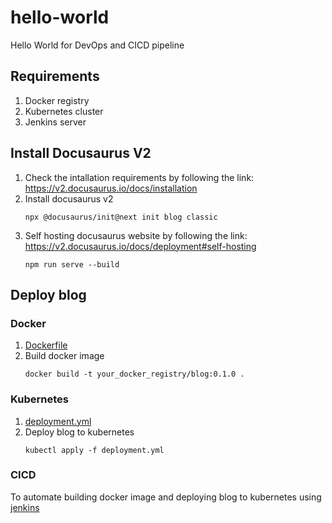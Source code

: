 # hello-world
Hello World for DevOps and CICD pipeline

## Requirements
1. Docker registry
2. Kubernetes cluster
3. Jenkins server

## Install Docusaurus V2
1. Check the intallation requirements by following the link: https://v2.docusaurus.io/docs/installation
2. Install docusaurus v2
    ```
    npx @docusaurus/init@next init blog classic
    ```
3. Self hosting docusaurus website by following the link: https://v2.docusaurus.io/docs/deployment#self-hosting
    ```
    npm run serve --build
    ```
## Deploy blog
### Docker
1. [Dockerfile](Dockerfile)
2. Build docker image
    ```
    docker build -t your_docker_registry/blog:0.1.0 .
    ```
### Kubernetes
1. [deployment.yml](deployment.yml)
2. Deploy blog to kubernetes
    ```
    kubectl apply -f deployment.yml
    ```
### CICD
To automate building docker image and deploying blog to kubernetes using [jenkins](Jenkinsfile)
